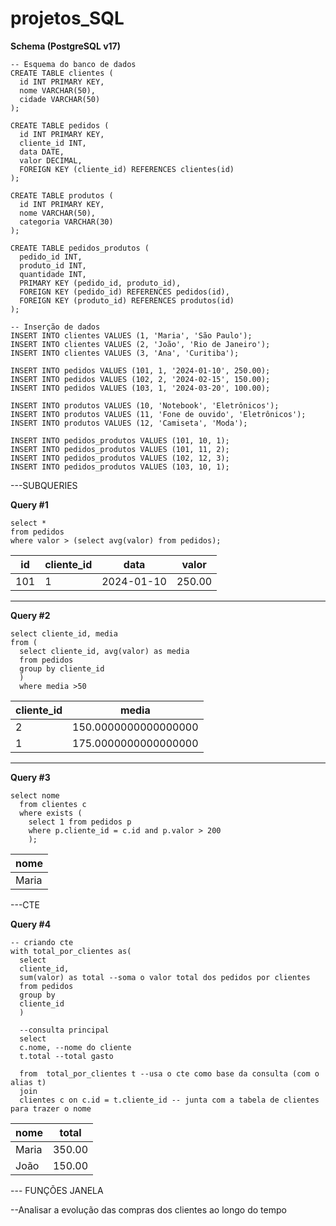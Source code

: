 # projetos_SQL
**Schema (PostgreSQL v17)**

    -- Esquema do banco de dados
    CREATE TABLE clientes (
      id INT PRIMARY KEY,
      nome VARCHAR(50),
      cidade VARCHAR(50)
    );
    
    CREATE TABLE pedidos (
      id INT PRIMARY KEY,
      cliente_id INT,
      data DATE,
      valor DECIMAL,
      FOREIGN KEY (cliente_id) REFERENCES clientes(id)
    );
    
    CREATE TABLE produtos (
      id INT PRIMARY KEY,
      nome VARCHAR(50),
      categoria VARCHAR(30)
    );
    
    CREATE TABLE pedidos_produtos (
      pedido_id INT,
      produto_id INT,
      quantidade INT,
      PRIMARY KEY (pedido_id, produto_id),
      FOREIGN KEY (pedido_id) REFERENCES pedidos(id),
      FOREIGN KEY (produto_id) REFERENCES produtos(id)
    );
    
    -- Inserção de dados
    INSERT INTO clientes VALUES (1, 'Maria', 'São Paulo');
    INSERT INTO clientes VALUES (2, 'João', 'Rio de Janeiro');
    INSERT INTO clientes VALUES (3, 'Ana', 'Curitiba');
    
    INSERT INTO pedidos VALUES (101, 1, '2024-01-10', 250.00);
    INSERT INTO pedidos VALUES (102, 2, '2024-02-15', 150.00);
    INSERT INTO pedidos VALUES (103, 1, '2024-03-20', 100.00);
    
    INSERT INTO produtos VALUES (10, 'Notebook', 'Eletrônicos');
    INSERT INTO produtos VALUES (11, 'Fone de ouvido', 'Eletrônicos');
    INSERT INTO produtos VALUES (12, 'Camiseta', 'Moda');
    
    INSERT INTO pedidos_produtos VALUES (101, 10, 1);
    INSERT INTO pedidos_produtos VALUES (101, 11, 2);
    INSERT INTO pedidos_produtos VALUES (102, 12, 3);
    INSERT INTO pedidos_produtos VALUES (103, 10, 1);

---SUBQUERIES

**Query #1**

    select *
    from pedidos
    where valor > (select avg(valor) from pedidos);

| id  | cliente_id | data       | valor  |
| --- | ---------- | ---------- | ------ |
| 101 | 1          | 2024-01-10 | 250.00 |

---
**Query #2**

    select cliente_id, media
    from (
      select cliente_id, avg(valor) as media
      from pedidos
      group by cliente_id
      )
      where media >50

| cliente_id | media                |
| ---------- | -------------------- |
| 2          | 150.0000000000000000 |
| 1          | 175.0000000000000000 |

---

**Query #3**

    select nome
      from clientes c
      where exists (
        select 1 from pedidos p
        where p.cliente_id = c.id and p.valor > 200
        );

| nome  |
| ----- |
| Maria |

---CTE

**Query #4**

    -- criando cte
    with total_por_clientes as(
      select
      cliente_id,
      sum(valor) as total --soma o valor total dos pedidos por clientes
      from pedidos
      group by 
      cliente_id
      )
      
      --consulta principal
      select
      c.nome, --nome do cliente
      t.total --total gasto
      
      from  total_por_clientes t --usa o cte como base da consulta (com o alias t)
      join
      clientes c on c.id = t.cliente_id -- junta com a tabela de clientes para trazer o nome

| nome  | total  |
| ----- | ------ |
| Maria | 350.00 |
| João  | 150.00 |

--- FUNÇÕES JANELA

--Analisar a evolução das compras dos clientes ao longo do tempo



